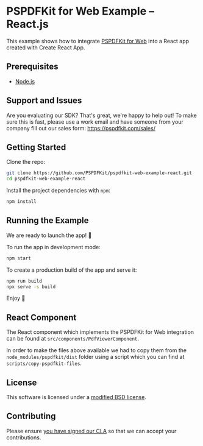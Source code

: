 # PSPDFKit for Web Example – React.js

This example shows how to integrate [PSPDFKit for Web](https://pspdfkit.com/web/) into a React app created with Create React App.

## Prerequisites

- [Node.js](http://nodejs.org/)

## Support and Issues

Are you evaluating our SDK? That's great, we're happy to help out!
To make sure this is fast, please use a work email and have someone from your company fill out our sales form: https://pspdfkit.com/sales/

## Getting Started

Clone the repo:

```bash
git clone https://github.com/PSPDFKit/pspdfkit-web-example-react.git
cd pspdfkit-web-example-react
```

Install the project dependencies with `npm`:

```bash
npm install
```

## Running the Example

We are ready to launch the app! 🎉

To run the app in development mode:

```bash
npm start
```

To create a production build of the app and serve it:

```bash
npm run build
npx serve -s build
```

Enjoy 🍕

## React Component

The React component which implements the PSPDFKit for Web integration can be found at `src/components/PdfViewerComponent`.

In order to make the files above available we had to copy them from the `node_modules/pspdfkit/dist` folder using a script which you can find at `scripts/copy-pspdfkit-files`.

## License

This software is licensed under a [modified BSD license](LICENSE).

## Contributing

Please ensure [you have signed our CLA](https://pspdfkit.com/guides/web/current/miscellaneous/contributing/) so that we can
accept your contributions.
